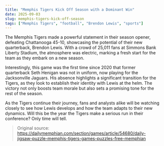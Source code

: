 ```yaml
---
title: "Memphis Tigers Kick Off Season with a Dominant Win"
date: 2025-09-03
slug: memphis-tigers-kick-off-season
tags: ["Memphis Tigers", "football", "Brendon Lewis", "sports"]
---
```

The Memphis Tigers made a powerful statement in their season opener, defeating Chattanooga 45-10, showcasing the potential of their new quarterback, Brendon Lewis. With a crowd of 25,011 fans at Simmons Bank Liberty Stadium, the atmosphere was electric, marking a fresh start for the team as they embark on a new season.

Interestingly, this game was the first time since 2020 that former quarterback Seth Henigan was not in uniform, now playing for the Jacksonville Jaguars. His absence highlights a significant transition for the Tigers, as they look to establish their identity with Lewis at the helm. The victory not only boosts team morale but also sets a promising tone for the rest of the season.

As the Tigers continue their journey, fans and analysts alike will be watching closely to see how Lewis develops and how the team adapts to their new dynamics. Will this be the year the Tigers make a serious run in their conference? Only time will tell.
> Original source: https://dailymemphian.com/section/games/article/54680/daily-jigsaw-puzzle-memphis-tigers-games-puzzles-free-memphian